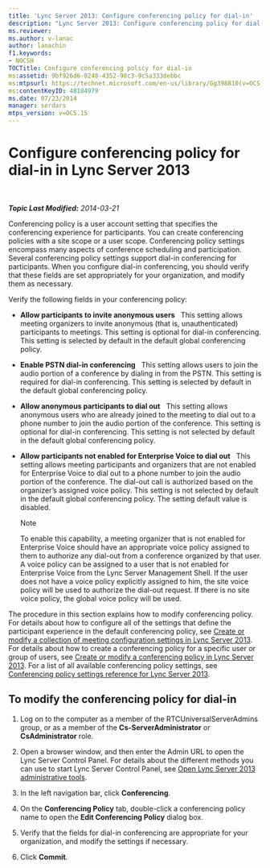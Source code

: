 ```yaml
---
title: 'Lync Server 2013: Configure conferencing policy for dial-in'
description: "Lync Server 2013: Configure conferencing policy for dial-in."
ms.reviewer: 
ms.author: v-lanac
author: lanachin
f1.keywords:
- NOCSH
TOCTitle: Configure conferencing policy for dial-in
ms:assetid: 9bf926d6-0248-4352-98c3-9c5a333debbc
ms:mtpsurl: https://technet.microsoft.com/en-us/library/Gg398810(v=OCS.15)
ms:contentKeyID: 48184979
ms.date: 07/23/2014
manager: serdars
mtps_version: v=OCS.15
---
```


# Configure conferencing policy for dial-in in Lync Server 2013

<div data-xmlns="http://www.w3.org/1999/xhtml">

<div class="topic" data-xmlns="http://www.w3.org/1999/xhtml" data-msxsl="urn:schemas-microsoft-com:xslt" data-cs="https://msdn.microsoft.com/">

<div data-asp="https://msdn2.microsoft.com/asp">



</div>

<div id="mainSection">

<div id="mainBody">

<span> </span>

_**Topic Last Modified:** 2014-03-21_

Conferencing policy is a user account setting that specifies the conferencing experience for participants. You can create conferencing policies with a site scope or a user scope. Conferencing policy settings encompass many aspects of conference scheduling and participation. Several conferencing policy settings support dial-in conferencing for participants. When you configure dial-in conferencing, you should verify that these fields are set appropriately for your organization, and modify them as necessary.

Verify the following fields in your conferencing policy:

  - **Allow participants to invite anonymous users**   This setting allows meeting organizers to invite anonymous (that is, unauthenticated) participants to meetings. This setting is optional for dial-in conferencing. This setting is selected by default in the default global conferencing policy.

  - **Enable PSTN dial-in conferencing**   This setting allows users to join the audio portion of a conference by dialing in from the PSTN. This setting is required for dial-in conferencing. This setting is selected by default in the default global conferencing policy.

  - **Allow anonymous participants to dial out**   This setting allows anonymous users who are already joined to the meeting to dial out to a phone number to join the audio portion of the conference. This setting is optional for dial-in conferencing. This setting is not selected by default in the default global conferencing policy.

  - **Allow participants not enabled for Enterprise Voice to dial out**   This setting allows meeting participants and organizers that are not enabled for Enterprise Voice to dial out to a phone number to join the audio portion of the conference. The dial-out call is authorized based on the organizer’s assigned voice policy. This setting is not selected by default in the default global conferencing policy. The setting default value is disabled.
    
    <div>
    

    > [!NOTE]  
    > To enable this capability, a meeting organizer that is not enabled for Enterprise Voice should have an appropriate voice policy assigned to them to authorize any dial-out from a conference organized by that user. A voice policy can be assigned to a user that is not enabled for Enterprise Voice from the Lync Server Management Shell. If the user does not have a voice policy explicitly assigned to him, the site voice policy will be used to authorize the dial-out request. If there is no site voice policy, the global voice policy will be used.&nbsp;

    
    </div>

The procedure in this section explains how to modify conferencing policy. For details about how to configure all of the settings that define the participant experience in the default conferencing policy, see [Create or modify a collection of meeting configuration settings in Lync Server 2013](lync-server-2013-create-or-modify-a-collection-of-meeting-configuration-settings.md). For details about how to create a conferencing policy for a specific user or group of users, see [Create or modify a conferencing policy in Lync Server 2013](lync-server-2013-create-or-modify-a-conferencing-policy.md). For a list of all available conferencing policy settings, see [Conferencing policy settings reference for Lync Server 2013](lync-server-2013-conferencing-policy-settings-reference.md).

<div>

## To modify the conferencing policy for dial-in

1.  Log on to the computer as a member of the RTCUniversalServerAdmins group, or as a member of the **Cs-ServerAdministrator** or **CsAdministrator** role.

2.  Open a browser window, and then enter the Admin URL to open the Lync Server Control Panel. For details about the different methods you can use to start Lync Server Control Panel, see [Open Lync Server 2013 administrative tools](lync-server-2013-open-lync-server-administrative-tools.md).

3.  In the left navigation bar, click **Conferencing**.

4.  On the **Conferencing Policy** tab, double-click a conferencing policy name to open the **Edit Conferencing Policy** dialog box.

5.  Verify that the fields for dial-in conferencing are appropriate for your organization, and modify the settings if necessary.

6.  Click **Commit**.

</div>

</div>

<span> </span>

</div>

</div>

</div>

